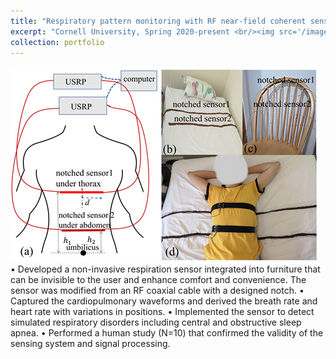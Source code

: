 ```yaml
---
title: "Respiratory pattern monitoring with RF near-field coherent sensing (NCS)"
excerpt: "Cornell University, Spring 2020-present <br/><img src='/images/research1.png'><br/><img src='/images/research1b.png'>"
collection: portfolio
---
```


<img src='/images/research1b.png'>  
•	Developed a non-invasive respiration sensor integrated into furniture that can be invisible to the user and enhance comfort and convenience. The sensor was modified from an RF coaxial cable with a designed notch.  
•	Captured the cardiopulmonary waveforms and derived the breath rate and heart rate with variations in positions.  
•	Implemented the sensor to detect simulated respiratory disorders including central and obstructive sleep apnea.  
•	Performed a human study (N=10) that confirmed the validity of the sensing system and signal processing.   
  
